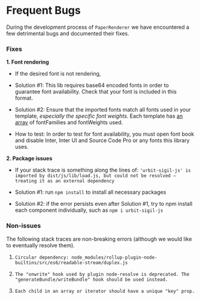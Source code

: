 # Frequent Bugs

During the development process of `PaperRenderer` we have encountered a few detrimental bugs and documented their fixes.

### Fixes

**1. Font rendering**

- If the desired font is not rendering, 
- Solution #1: This lib requires base64 encoded fonts in order to guarantee font availability.  Check that your font is included in this format.
- Solution #2: Ensure that the imported fonts match all fonts used in your template, *especially the specific font weights.*  Each template has [an array](https://github.com/urbit/PaperCollateralRenderer/blob/master/lib/src/templates.json) of fontFamilies and fontWeights used.

- How to test: In order to test for font availability, you must open font book and disable Inter, Inter UI and Source Code Pro or any fonts this library uses.

**2. Package issues**

- If your stack trace is something along the lines of:
`'urbit-sigil-js' is imported by dist/js/lib/load.js, but could not be resolved – treating it as an external dependency`

- Solution #1: run `npm install` to install all necessary packages
- Solution #2: if the error persists even after Solution #1, try to npm install each component individually, such as `npm i urbit-sigil-js`

### Non-issues

The following stack traces are non-breaking errors (although we would like to eventually resolve them).

1. `Circular dependency: node_modules/rollup-plugin-node-builtins/src/es6/readable-stream/duplex.js`

2. `The "onwrite" hook used by plugin node-resolve is deprecated. The "generateBundle/writeBundle" hook should be used instead.`

3. `Each child in an array or iterator should have a unique "key" prop.`
